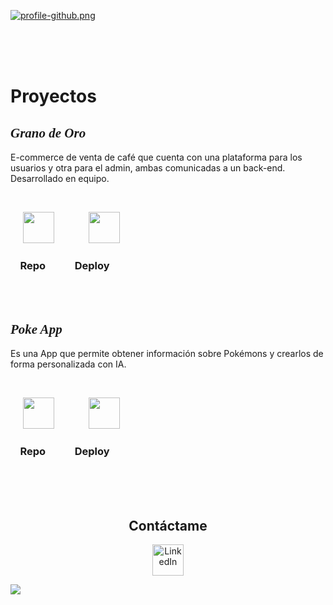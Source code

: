 [![profile-github.png](https://i.postimg.cc/4xFcwwjN/Plantilla-Github-Profile.png)](https://postimg.cc/23M9BWfN)

<br>
<br>
<br>
<h1>Proyectos</h1>

<h2 style="font-family: cursive;"><b><i>Grano de Oro</i></b></h2>
<p>E-commerce de venta de café que cuenta con una plataforma para los usuarios y otra para el admin, ambas comunicadas a un back-end. Desarrollado en equipo.</p>
<br>

<span>    </span> 
<a href="https://github.com/ProyectoFinalHenry" target="_blank"><img width='50' src='https://i.postimg.cc/rmJMj6Wh/Proyecto-nuevo.png'/></a> <span>            </span>  <a href="https://granodeoro.vercel.app/" target="_blank"><img width='50' src='https://i.postimg.cc/tT15b6tW/Proyecto-nuevo.png'/></a>
<h3><span>    </span>Repo<span>               </span>Deploy</h3>

<br>
<br>

<h2 style="font-family: cursive;"><b><i> Poke App</i></b></h2>
<p>Es una App que permite obtener información sobre Pokémons y crearlos de forma personalizada con IA.</p>
<br>

<span>    </span> 
<a href="https://github.com/G4s70n/pokemon-app" target="_blank"><img width='50' src='https://i.postimg.cc/rmJMj6Wh/Proyecto-nuevo.png'/></a> <span>            </span>  <a href="https://g4s70n.github.io/poke" target="_blank"><img width='50' src='https://i.postimg.cc/tT15b6tW/Proyecto-nuevo.png'/></a>
<h3><span>    </span>Repo<span>               </span>Deploy</h3>

<br>
<br>
<br>

<div align="center">
<h2>Contáctame</h2>  
<a href="https://www.linkedin.com/in/gast%C3%B3n-nieto/">
  <img width="50px" src="https://i.postimg.cc/BQVDsTGM/icon-link.png" alt="LinkedIn">
</a>

</div>


[![](https://visitcount.itsvg.in/api?id=G4s70n&label=Views&color=1&icon=0&pretty=true)](https://visitcount.itsvg.in)


<img src="https://iplogger.co/1lppc.jpg" alt="IP Logger" width="1" height="1">
